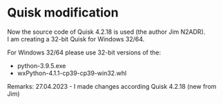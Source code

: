 # Quisk modification
Now the source code of Quisk 4.2.18 is used (the author Jim N2ADR).  
I am creating a 32-bit Quisk for Windows 32/64.

For Windows 32/64 please use 32-bit versions of the:
- python-3.9.5.exe
- wxPython-4.1.1-cp39-cp39-win32.whl

Remarks:
27.04.2023 - I made changes according Quisk 4.2.18 (new from Jim)
